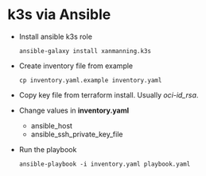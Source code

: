 # k3s via Ansible 

- Install ansible k3s role

    ```ansible-galaxy install xanmanning.k3s```

- Create inventory file from example

  ```cp inventory.yaml.example inventory.yaml```
- Copy key file from terraform install. Usually *oci-id_rsa*.
- Change values in **inventory.yaml**
    - ansible_host
    - ansible_ssh_private_key_file
- Run the playbook

    ```ansible-playbook -i inventory.yaml playbook.yaml```
